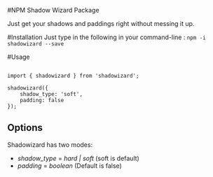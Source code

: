 #NPM Shadow Wizard Package


Just get your shadows and paddings right without messing it up.

#Installation
Just type in the following in your command-line : `npm -i shadowizard --save`

#Usage

```

import { shadowizard } from 'shadowizard';

shadowizard({
    shadow_type: 'soft',
    padding: false
});

```


## Options

Shadowizard has two modes:
+ *shadow_type* = _hard | soft_ (soft is default)
+ *padding* = _boolean_ (Default is false)